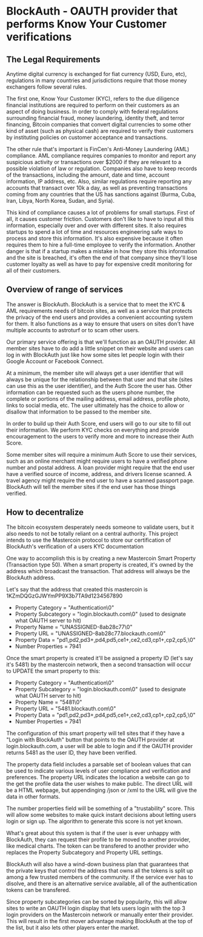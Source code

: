 BlockAuth - OAUTH provider that performs Know Your Customer verifications
================================================================




The Legal Requirements
--------------------
Anytime digital currency is exchanged for fiat currency (USD, Euro, etc), regulations in many countries and jurisdictions require that those money exchangers follow several rules. 

The first one, Know Your Customer (KYC), refers to the due diligence financial institutions are required to perform on their customers as an aspect of doing business. In order to comply with federal regulations surrounding financial fraud, money laundering, identity theft, and terror financing, Bitcoin companies that convert digital currencies to some other kind of asset (such as physical cash) are required to verify their customers by instituting policies on customer acceptance and transactions.

The other rule that's important is FinCen's Anti-Money Laundering (AML) compliance. 
AML compliance requires companies to monitor and report any suspicious activity or transactions over $2000 if they are relevant to a possible violation of law or regulation. Companies also have to keep records of the transactions, including the amount, date and time, account information, IP address, etc. Also, similar regulations require reporting any accounts that transact over 10k a day, as well as preventing transactions coming from any countries that the US has sanctions against (Burma, Cuba, Iran, Libya, North Korea, Sudan, and Syria). 

This kind of compliance causes a lot of problems for small startups. First of all, it causes customer friction. Customers don't like to have to input all this information, especially over and over with different sites. It also requires startups to spend a lot of time and resources engineering safe ways to process and store this information. It's also expensive because it often requires them to hire a full-time employee to verify the information. Another danger is that if a startup makes a mistake in how they store this information and the site is breached, it's often the end of that company since they'll lose customer loyalty as well as have to pay for expensive credit monitoring for all of their customers. 

Overview of range of services
-------------------------
The answer is BlockAuth. BlockAuth is a service that to meet the KYC & AML requirements needs of bitcoin sites, as well as a service that protects the privacy of the end users and provides a convenient accounting system for them. It also functions as a way to ensure that users on sites don't have multiple accounts to astroturf or to scam other users. 

Our primary service offering is that we'll function as an OAUTH provider. All member sites have to do add a little snippet on their website and users can log in with BlockAuth just like how some sites let people login with their Google Account or Facebook Connect. 

At a minimum, the member site will always get a user identifier that will always be unique for the relationship between that user and that site (sites can use this as the user identifier), and the Auth Score the user has. Other information can be requested such as the users phone number, the complete or portions of the mailing address, email address, profile photo, links to social media, etc. The user ultimately has the choice to allow or disallow that information to be passed to the member site. 

In order to build up their Auth Score, end users will go to our site to fill out their information. We perform KYC checks on everything and provide encouragement to the users to verify more and more to increase their Auth Score. 

Some member sites will require a minimum Auth Score to use their services, such as an online merchant might require users to have a verified phone number and postal address. A loan provider might require that the end user have a verified source of income, address, and drivers license scanned. A travel agency might require the end user to have a scanned passport page. BlockAuth will tell the member sites if the end user has those things verified. 

How to decentralize
-----------------
The bitcoin ecosystem desperately needs someone to validate users, but it also needs to not be totally reliant on a central authority. This project intends to use the Mastercoin protocol to store our certification of BlockAuth's verification of a users KYC documentation

One way to accomplish this is by creating a new Mastercoin Smart Property (Transaction type 50). When a smart property is created, it's owned by the address which broadcast the transaction. That address will always be the BlockAuth address. 

Let's say that the address that created this mastercoin is 1KZmDQGzGJWYmPP9X3b7TA9d1234567890

- Property Category = "Authentication\0"
- Property Subcategory = "login.blockauth.com\0" (used to designate what OAUTH server to hit)
- Property Name = "UNASSIGNED-8ab28c77\0"
- Property URL = "UNASSIGNED-8ab28c77.blockauth.com\0"
- Property Data = "pd1,pd2,pd3+,pd4,pd5,ce1+,ce2,cd3,cp1+,cp2,cp5,\0"
- Number Properties = 7941


Once the smart property is created it'll be assigned a property ID (let's say it's 5481) by the mastercoin network, then a second transaction will occur to UPDATE the smart property to this:


- Property Category = "Authentication\0"
- Property Subcategory = "login.blockauth.com\0" (used to designate what OAUTH server to hit)
- Property Name = "5481\0"
- Property URL = "5481.blockauth.com\0"
- Property Data = "pd1,pd2,pd3+,pd4,pd5,ce1+,ce2,cd3,cp1+,cp2,cp5,\0"
- Number Properties = 7941



The configuration of this smart property will tell sites that if they have a "Login with BlockAuth" button that points to the OAUTH provider at login.blockauth.com, a user will be able to login and if the OAUTH provider returns 5481 as the user ID, they have been verified. 

The property data field includes a parsable set of boolean values that can be used to indicate various levels of user compliance and verification and preferences. The property URL indicates the location a website can go to the get the profile data the user wishes to make public. The direct URL will be a HTML webpage, but appendinging /json or /xml to the URL will give the data in other formats. 

The number properties field will be something of a "trustability" score. This will allow some websites to make quick instant decisions about letting users login or sign up. The algorithm to generate this score is not yet known. 

What's great about this system is that if the user is ever unhappy with BlockAuth, they can request their profile to be moved to another provider, like medical charts. The token can be transfered to another provider who replaces the Property Subcategory and Property URL settings. 

BlockAuth will also have a wind-down business plan that guarantees that the private keys that control the address that owns all the tokens is split up among a few trusted members of the community. If the service ever has to disolve, and there is an alternative service available, all of the authentication tokens can be transfered.

Since property subcategories can be sorted by popularity, this will allow sites to write an OAUTH login display that lets users login with the top 3 login providers on the Mastercoin network or manually enter their provider. This will result in the first mover advantage making BlockAuth at the top of the list, but it also lets other players enter the market.  

